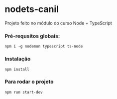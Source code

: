 # nodets-canil
Projeto feito no módulo do curso Node + TypeScript

### Pré-requsitos globais:
`npm i -g nodemon typescript ts-node`

### Instalação
`npm install`

### Para rodar o projeto
`npm run start-dev`